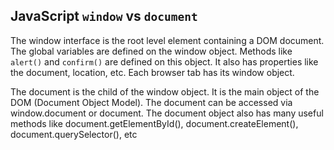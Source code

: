 ## JavaScript ```window``` vs ```document```

The window interface is the root level element containing a DOM document. The global variables are defined on the window object. Methods like ```alert()``` and ```confirm()``` are defined on this object. It also has properties like the document, location, etc. Each browser tab has its window object.

The document is the child of the window object. It is the main object of the DOM (Document Object Model). The document can be accessed via window.document or document. The document object also has many useful methods like document.getElementById(), document.createElement(), document.querySelector(), etc
